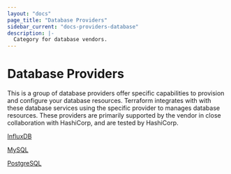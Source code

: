 ```yaml
---
layout: "docs"
page_title: "Database Providers"
sidebar_current: "docs-providers-database"
description: |-
  Category for database vendors.
---
```


# Database Providers

This is a group of database providers offer specific capabilities to provision
and configure your database resources. Terraform integrates with with these
database services using the specific provider to manages database resources.
These providers are primarily supported by the vendor in close collaboration
with HashiCorp, and are tested by HashiCorp.

[InfluxDB](/docs/providers/influxdb/index.html)

[MySQL](/docs/providers/mysql/index.html)

[PostgreSQL](/docs/providers/postgresql/index.html)
